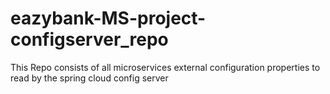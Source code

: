 # eazybank-MS-project-configserver_repo
This Repo consists of all microservices external configuration properties to read by the spring cloud config server
